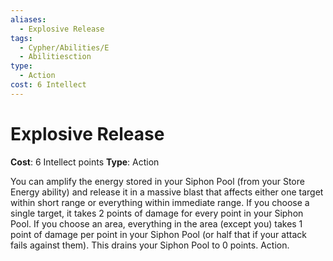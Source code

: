 ```yaml
---
aliases:
  - Explosive Release
tags:
  - Cypher/Abilities/E
  - Abilitiesction
type:
  - Action
cost: 6 Intellect
---
```


# Explosive Release

**Cost**: 6 Intellect points
**Type**: Action

You can amplify the energy stored in your Siphon Pool (from your Store Energy ability) and release it in a massive blast that affects either one target within short range or everything within immediate range. If you choose a single target, it takes 2 points of damage for every point in your Siphon Pool. If you choose an area, everything in the area (except you) takes 1 point of damage per point in your Siphon Pool (or half that if your attack fails against them). This drains your Siphon Pool to 0 points. Action.
